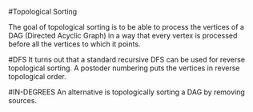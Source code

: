#Topological Sorting

The goal of topological sorting is to be able to process the vertices of a DAG (Directed Acyclic Graph) in a way that every vertex
is processed before all the vertices to which it points.


#DFS
It turns out that a standard recursive DFS can be used for reverse topological sorting.
A postoder numbering puts the vertices in reverse topological order.

#IN-DEGREES
An alternative is topologically sorting a DAG by removing sources.